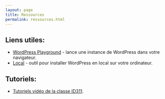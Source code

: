 ```yaml
---
layout: page
title: Ressources
permalink: ressources.html
---
```


## Liens utiles:

- [WordPress Playground](https://developer.wordpress.org/playground/) - lance une instance de WordPress dans votre navigateur.
- [Local](https://localwp.com/) - outil pour installer WordPress en local sur votre ordinateur.

## Tutoriels:

- [Tutoriels vidéo de la classe ID311](https://id311.ch/tutoriels/).